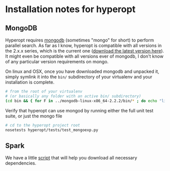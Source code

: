 # Installation notes for hyperopt

## MongoDB

Hyperopt requires [mongodb](http://www.mongodb.org) (sometimes "mongo" for short) to perform parallel search. As far as I know, hyperopt is compatible with all versions in the 2.x.x series, which is the current one ([download the latest version here](http://www.mongodb.org/downloads)). It might even be compatible with all versions ever of mongodb, I don't know of any particular version requirements on mongo.

On linux and OSX, once you have downloaded mongodb and unpacked it, simply symlink it into the `bin/` subdirectory of your virtualenv and your installation is complete.

```bash
# from the root of your virtualenv
# (or basically any folder with an active bin/ subdirectory)
(cd bin && { for F in ../mongodb-linux-x86_64-2.2.2/bin/* ; do echo "linking $F" ; ln -s $F ; done } )
```

Verify that hyperopt can use mongod by running either the full unit test suite, or just the mongo file

```bash
# cd to the hyperopt project root
nosetests hyperopt/tests/test_mongoexp.py
```

## Spark

We have a little [script](https://github.com/hyperopt/hyperopt/blob/master/download_spark_dependencies.sh) that will
help you download all necessary dependencies.